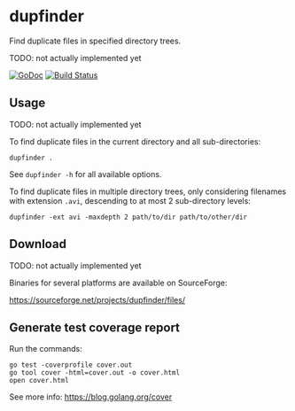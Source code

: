 dupfinder
=========

Find duplicate files in specified directory trees.

TODO: not actually implemented yet

[![GoDoc](https://godoc.org/github.com/janosgyerik/dupfinder?status.svg)](https://godoc.org/github.com/janosgyerik/dupfinder)
[![Build Status](https://travis-ci.org/janosgyerik/dupfinder.svg?branch=master)](https://travis-ci.org/janosgyerik/dupfinder)

Usage
-----

TODO: not actually implemented yet

To find duplicate files in the current directory and all sub-directories:

    dupfinder .

See `dupfinder -h` for all available options.

To find duplicate files in multiple directory trees,
only considering filenames with extension `.avi`,
descending to at most 2 sub-directory levels:

    dupfinder -ext avi -maxdepth 2 path/to/dir path/to/other/dir

Download
--------

TODO: not actually implemented yet

Binaries for several platforms are available on SourceForge:

https://sourceforge.net/projects/dupfinder/files/

Generate test coverage report
-----------------------------

Run the commands:

    go test -coverprofile cover.out
    go tool cover -html=cover.out -o cover.html
    open cover.html

See more info: https://blog.golang.org/cover
